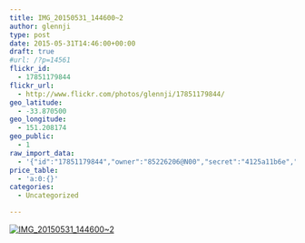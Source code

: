```yaml
---
title: IMG_20150531_144600~2
author: glennji
type: post
date: 2015-05-31T14:46:00+00:00
draft: true
#url: /?p=14561
flickr_id:
  - 17851179844
flickr_url:
  - http://www.flickr.com/photos/glennji/17851179844/
geo_latitude:
  - -33.870500
geo_longitude:
  - 151.208174
geo_public:
  - 1
raw_import_data:
  - '{"id":"17851179844","owner":"85226206@N00","secret":"4125a11b6e","server":"440","farm":1,"title":"IMG_20150531_144600~2","ispublic":0,"isfriend":0,"isfamily":0,"description":{"_content":""},"dateupload":"1433469356","lastupdate":"1433469360","datetaken":"2015-05-31 14:46:00","datetakengranularity":"0","datetakenunknown":"0","ownername":"glennji","tags":"","machine_tags":"","originalsecret":"8d89a415bd","originalformat":"jpg","latitude":"-33.870500","longitude":"151.208174","accuracy":"16","context":0,"place_id":"xln72MdWULghgrhJ","woeid":"7225613","geo_is_family":0,"geo_is_friend":0,"geo_is_contact":0,"geo_is_public":0,"media":"photo","media_status":"ready","url_o":"https://farm1.staticflickr.com/440/17851179844_8d89a415bd_o.jpg","height_o":"1944","width_o":"1931"}'
price_table:
  - 'a:0:{}'
categories:
  - Uncategorized

---
```

<p class="flickr-image">
  <a href="http://www.flickr.com/photos/glennji/17851179844/" class="flickr-link"><img src="http://i0.wp.com/glennji.com/wp-content/uploads/2015/06/17851179844_8d89a415bd_o.jpg?fit=1024%2C1024" width="" height="" alt="IMG_20150531_144600~2" class="keyring-img" /></a>
</p>
